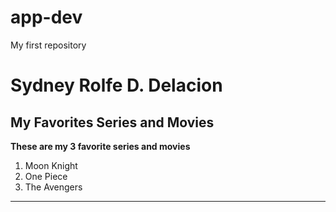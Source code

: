 # app-dev
My first repository

# Sydney Rolfe D. Delacion
## My Favorites Series and Movies
**These are my 3 favorite series and movies**
1. Moon Knight
2. One Piece
3. The Avengers
---
